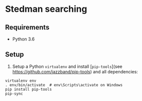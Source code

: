 # Stedman searching

## Requirements

* Python 3.6

## Setup

1. Setup a Python `virtualenv` and install
[`pip-tools`](see https://github.com/jazzband/pip-tools) and all dependencies:

```shell
virtualenv env
. env/bin/activate  # env\Scripts\activate on Windows
pip install pip-tools
pip-sync
```
